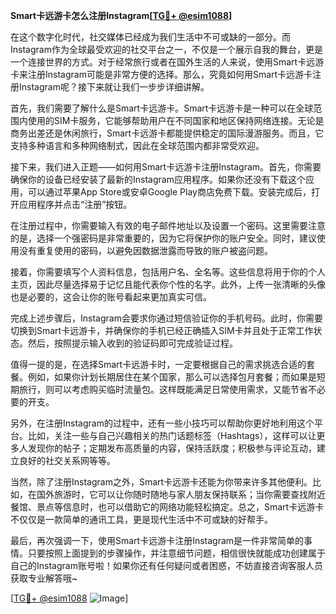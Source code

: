 **Smart卡远游卡怎么注册Instagram[[TG💪+ @esim1088](https://t.me/s/esim1088)]**

在这个数字化时代，社交媒体已经成为我们生活中不可或缺的一部分。而Instagram作为全球最受欢迎的社交平台之一，不仅是一个展示自我的舞台，更是一个连接世界的方式。对于经常旅行或者在国外生活的人来说，使用Smart卡远游卡来注册Instagram可能是非常方便的选择。那么，究竟如何用Smart卡远游卡注册Instagram呢？接下来就让我们一步步详细讲解。

首先，我们需要了解什么是Smart卡远游卡。Smart卡远游卡是一种可以在全球范围内使用的SIM卡服务，它能够帮助用户在不同国家和地区保持网络连接。无论是商务出差还是休闲旅行，Smart卡远游卡都能提供稳定的国际漫游服务。而且，它支持多种语言和多种网络制式，因此在全球范围内都非常受欢迎。

接下来，我们进入正题——如何用Smart卡远游卡注册Instagram。首先，你需要确保你的设备已经安装了最新的Instagram应用程序。如果你还没有下载这个应用，可以通过苹果App Store或安卓Google Play商店免费下载。安装完成后，打开应用程序并点击“注册”按钮。

在注册过程中，你需要输入有效的电子邮件地址以及设置一个密码。这里需要注意的是，选择一个强密码是非常重要的，因为它将保护你的账户安全。同时，建议使用没有重复使用的密码，以避免因数据泄露而导致的账户被盗问题。

接着，你需要填写个人资料信息，包括用户名、全名等。这些信息将用于你的个人主页，因此尽量选择易于记忆且能代表你个性的名字。此外，上传一张清晰的头像也是必要的，这会让你的账号看起来更加真实可信。

完成上述步骤后，Instagram会要求你通过短信验证你的手机号码。此时，你需要切换到Smart卡远游卡，并确保你的手机已经正确插入SIM卡并且处于正常工作状态。然后，按照提示输入收到的验证码即可完成验证过程。

值得一提的是，在选择Smart卡远游卡时，一定要根据自己的需求挑选合适的套餐。例如，如果你计划长期居住在某个国家，那么可以选择包月套餐；而如果是短期旅行，则可以考虑购买临时流量包。这样既能满足日常使用需求，又能节省不必要的开支。

另外，在注册Instagram的过程中，还有一些小技巧可以帮助你更好地利用这个平台。比如，关注一些与自己兴趣相关的热门话题标签（Hashtags），这样可以让更多人发现你的帖子；定期发布高质量的内容，保持活跃度；积极参与评论互动，建立良好的社交关系网等等。

当然，除了注册Instagram之外，Smart卡远游卡还能为你带来许多其他便利。比如，在国外旅游时，它可以让你随时随地与家人朋友保持联系；当你需要查找附近餐馆、景点等信息时，也可以借助它的网络功能轻松搞定。总之，Smart卡远游卡不仅仅是一款简单的通讯工具，更是现代生活中不可或缺的好帮手。

最后，再次强调一下，使用Smart卡远游卡注册Instagram是一件非常简单的事情。只要按照上面提到的步骤操作，并注意细节问题，相信很快就能成功创建属于自己的Instagram账号啦！如果你还有任何疑问或者困惑，不妨直接咨询客服人员获取专业解答哦~

[[TG💪+ @esim1088](https://t.me/s/esim1088) ![Image](https://i.postimg.cc/4NQfJmqS/Snipaste-2025-05-13-00-14-12.png)]